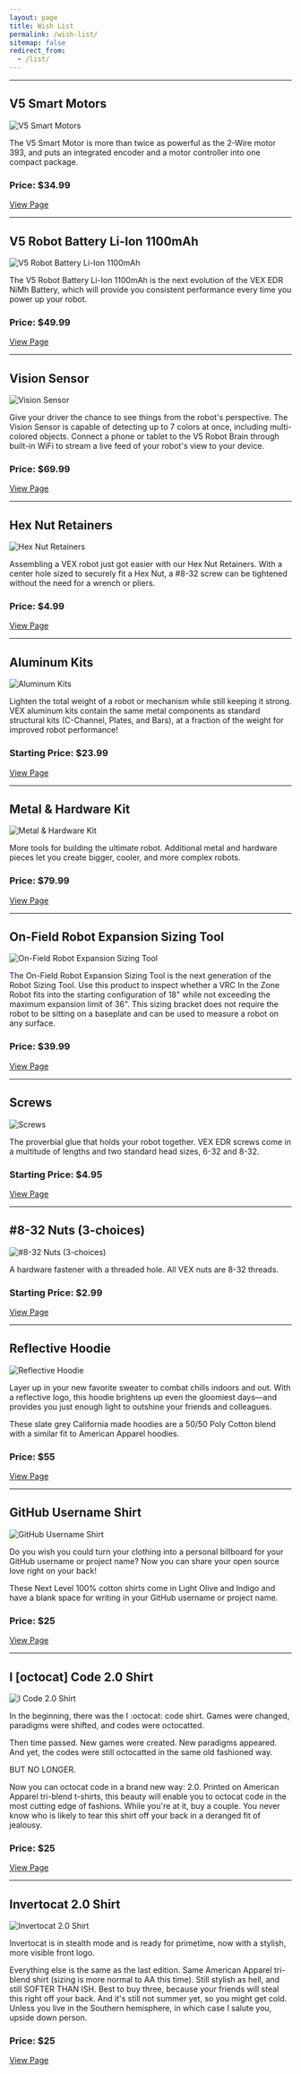 ```yaml
---
layout: page
title: Wish List
permalink: /wish-list/
sitemap: false
redirect_from:
  - /list/
---
```


-----------------

## V5 Smart Motors

![V5 Smart Motors](https://www.vexrobotics.com/media/catalog/product/cache/1/small_image/300x/17f82f742ffe127f42dca9de82fb58b1/m/o/motor_1.jpg)

The V5 Smart Motor is more than twice as powerful as the 2-Wire motor 393, and puts an integrated encoder and a motor controller into one compact package.

### Price: $34.99

[View Page](https://www.vexrobotics.com/vexedr/products/v5-products/276-4840.html)

-----------------

## V5 Robot Battery Li-Ion 1100mAh

![V5 Robot Battery Li-Ion 1100mAh](https://www.vexrobotics.com/media/catalog/product/cache/1/small_image/300x/17f82f742ffe127f42dca9de82fb58b1/b/a/battery.jpg)

The V5 Robot Battery Li-Ion 1100mAh is the next evolution of the VEX EDR NiMh Battery, which will provide you consistent performance every time you power up your robot.

### Price: $49.99

[View Page](https://www.vexrobotics.com/vexedr/products/v5-products/276-4811.html)

-----------------

## Vision Sensor

![Vision Sensor](https://www.vexrobotics.com/media/catalog/product/cache/1/small_image/300x/17f82f742ffe127f42dca9de82fb58b1/v/i/visionsensor.jpg)

Give your driver the chance to see things from the robot's perspective. The Vision Sensor is capable of detecting up to 7 colors at once, including multi-colored objects. Connect a phone or tablet to the V5 Robot Brain through built-in WiFi to stream a live feed of your robot's view to your device.

### Price: $69.99

[View Page](https://www.vexrobotics.com/vexedr/products/v5-products/276-4850.html)

-----------------

## Hex Nut Retainers

![Hex Nut Retainers](https://www.vexrobotics.com/media/catalog/product/cache/1/small_image/300x/17f82f742ffe127f42dca9de82fb58b1/2/1/217-6481_1.jpg)

Assembling a VEX robot just got easier with our Hex Nut Retainers. With a center hole sized to securely fit a Hex Nut, a #8-32 screw can be tightened without the need for a wrench or pliers.

### Price: $4.99

[View Page](https://www.vexrobotics.com/vexedr/products/v5-products/nut-retainers.html)

-----------------

## Aluminum Kits

![Aluminum Kits](https://www.vexrobotics.com/media/catalog/product/cache/1/small_image/300x/17f82f742ffe127f42dca9de82fb58b1/f/i/file_22_14.jpeg)

Lighten the total weight of a robot or mechanism while still keeping it strong. VEX aluminum kits contain the same metal components as standard structural kits (C-Channel, Plates, and Bars), at a fraction of the weight for improved robot performance!

### Starting Price: $23.99

[View Page](https://www.vexrobotics.com/vexedr/products/accessories/structure/aluminum-kits.html)

-----------------

## Metal & Hardware Kit

![Metal & Hardware Kit](https://www.vexrobotics.com/media/catalog/product/cache/1/small_image/300x/17f82f742ffe127f42dca9de82fb58b1/h/a/hardware-and-metal-kit.jpg)

More tools for building the ultimate robot. Additional metal and hardware pieces let you create bigger, cooler, and more complex robots.

### Price: $79.99

[View Page](https://www.vexrobotics.com/vexedr/products/accessories/structure/276-2161.html)

-----------------

## On-Field Robot Expansion Sizing Tool

![On-Field Robot Expansion Sizing Tool](https://www.vexrobotics.com/media/catalog/product/cache/1/image/265x265/9df78eab33525d08d6e5fb8d27136e95/e/3/e33a9101.jpg)

The On-Field Robot Expansion Sizing Tool is the next generation of the Robot Sizing Tool. Use this product to inspect whether a VRC In the Zone Robot fits into the starting configuration of 18" while not exceeding the maximum expansion limit of 36". This sizing bracket does not require the robot to be sitting on a baseplate and can be used to measure a robot on any surface.

### Price: $39.99

[View Page](https://www.vexrobotics.com/276-5942.html)

-----------------

## Screws

![Screws](https://www.vexrobotics.com/feo-robotevents/u/7/fLs24ZGn0.webp)

The proverbial glue that holds your robot together. VEX EDR screws come in a multitude of lengths and two standard head sizes, 6-32 and 8-32.

### Starting Price: $4.95

[View Page](https://www.vexrobotics.com/vexedr/products/accessories/structure/all-screws.html)

-----------------

## #8-32 Nuts (3-choices)

![#8-32 Nuts (3-choices)](https://www.vexrobotics.com/feo-robotevents/6/1/KhtYFzcmE.webp)

A hardware fastener with a threaded hole. All VEX nuts are 8-32 threads.

### Starting Price: $2.99

[View Page](https://www.vexrobotics.com/vexedr/products/accessories/structure/nuts-8-32.html)

-----------------

## Reflective Hoodie

![Reflective Hoodie](https://cdn.shopify.com/s/files/1/0051/4802/products/hoodie-reflective-front_600x600.png?v=1520399500)

Layer up in your new favorite sweater to combat chills indoors and out. With a reflective logo, this hoodie brightens up even the gloomiest days—and provides you just enough light to outshine your friends and colleagues.

These slate grey California made hoodies are a 50/50 Poly Cotton blend with a similar fit to American Apparel hoodies.

### Price: $55

[View Page](https://github.myshopify.com/collections/all-products/products/reflective-hoodie)

-----------------

## GitHub Username Shirt

![GitHub Username Shirt](https://cdn.shopify.com/s/files/1/0051/4802/products/username_indigo-front_600x600.png?v=1520399636)

Do you wish you could turn your clothing into a personal billboard for your GitHub username or project name? Now you can share your open source love right on your back!

These Next Level 100% cotton shirts come in Light Olive and Indigo and have a blank space for writing in your GitHub username or project name.

### Price: $25

[View Page](https://github.myshopify.com/collections/all-products/products/github-username-shirt)

-----------------

## I [octocat] Code 2.0 Shirt

![I Code 2.0 Shirt](https://cdn.shopify.com/s/files/1/0051/4802/products/i-octocat-code_600x600.png?v=1520399372)

In the beginning, there was the I :octocat: code shirt. Games were changed, paradigms were shifted, and codes were octocatted.

Then time passed. New games were created. New paradigms appeared. And yet, the codes were still octocatted in the same old fashioned way.

BUT NO LONGER.

Now you can octocat code in a brand new way: 2.0. Printed on American Apparel tri-blend t-shirts, this beauty will enable you to octocat code in the most cutting edge of fashions. While you're at it, buy a couple. You never know who is likely to tear this shirt off your back in a deranged fit of jealousy.

### Price: $25

[View Page](https://github.myshopify.com/collections/all-products/products/i-octocat-code-2-0)

-----------------

## Invertocat 2.0 Shirt

![Invertocat 2.0 Shirt](https://cdn.shopify.com/s/files/1/0051/4802/products/invertocat_600x600.png?v=1520399398)

Invertocat is in stealth mode and is ready for primetime, now with a stylish, more visible front logo.

Everything else is the same as the last edition. Same American Apparel tri-blend shirt (sizing is more normal to AA this time). Still stylish as hell, and still SOFTER THAN ISH. Best to buy three, because your friends will steal this right off your back. And it's still not summer yet, so you might get cold. Unless you live in the Southern hemisphere, in which case I salute you, upside down person.

### Price: $25

[View Page](https://github.myshopify.com/collections/all-products/products/invertocat-2-0)
